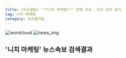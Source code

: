 ```yaml
---
title: (이슈클립) '**니치 마케팅**' 관련 이슈, 기사 모아 보기
tag: 니치 마케팅
category: 이슈클리핑
---
```

![wordcloud](https://s3.ap-northeast-2.amazonaws.com/lyrics101-wordcloud/2018-09-27-1538010313.png)
![news_img](https://user-images.githubusercontent.com/42597476/44507050-1206f400-a6e4-11e8-8d98-7ffbfebb353f.png)
## **'**니치 마케팅**'** 뉴스속보 검색결과

